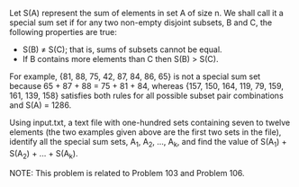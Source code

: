 Let S(A) represent the sum of elements in set A of size n. We shall call it a special sum set if for any two non-empty disjoint subsets, B and C, the following properties are true:

* S(B) ≠ S(C); that is, sums of subsets cannot be equal.
* If B contains more elements than C then S(B) > S(C).

For example, {81, 88, 75, 42, 87, 84, 86, 65} is not a special sum set because 65 + 87 + 88 = 75 + 81 + 84, whereas {157, 150, 164, 119, 79, 159, 161, 139, 158} satisfies both rules for all possible subset pair combinations and S(A) = 1286.

Using input.txt, a text file with one-hundred sets containing seven to twelve elements (the two examples given above are the first two sets in the file), identify all the special sum sets, A<sub>1</sub>, A<sub>2</sub>, ..., A<sub>k</sub>, and find the value of S(A<sub>1</sub>) + S(A<sub>2</sub>) + ... + S(A<sub>k</sub>).

NOTE: This problem is related to Problem 103 and Problem 106.
